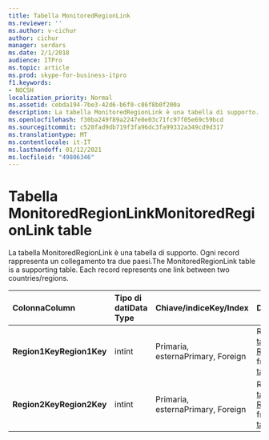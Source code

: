 ```yaml
---
title: Tabella MonitoredRegionLink
ms.reviewer: ''
ms.author: v-cichur
author: cichur
manager: serdars
ms.date: 2/1/2018
audience: ITPro
ms.topic: article
ms.prod: skype-for-business-itpro
f1.keywords:
- NOCSH
localization_priority: Normal
ms.assetid: cebda194-7be3-42d6-b6f0-c86f8b0f200a
description: La tabella MonitoredRegionLink è una tabella di supporto. Ogni record rappresenta un collegamento tra due paesi.
ms.openlocfilehash: f30ba249f89a2247e0e03c71fc97f05e69c59bcd
ms.sourcegitcommit: c528fad9db719f3fa96dc3fa99332a349cd9d317
ms.translationtype: MT
ms.contentlocale: it-IT
ms.lasthandoff: 01/12/2021
ms.locfileid: "49806346"
---
```

# <a name="monitoredregionlink-table"></a><span data-ttu-id="6b3f0-104">Tabella MonitoredRegionLink</span><span class="sxs-lookup"><span data-stu-id="6b3f0-104">MonitoredRegionLink table</span></span>
 
<span data-ttu-id="6b3f0-p102">La tabella MonitoredRegionLink è una tabella di supporto. Ogni record rappresenta un collegamento tra due paesi.</span><span class="sxs-lookup"><span data-stu-id="6b3f0-p102">The MonitoredRegionLink table is a supporting table. Each record represents one link between two countries/regions.</span></span>
  
|<span data-ttu-id="6b3f0-107">**Colonna**</span><span class="sxs-lookup"><span data-stu-id="6b3f0-107">**Column**</span></span>|<span data-ttu-id="6b3f0-108">**Tipo di dati**</span><span class="sxs-lookup"><span data-stu-id="6b3f0-108">**Data Type**</span></span>|<span data-ttu-id="6b3f0-109">**Chiave/indice**</span><span class="sxs-lookup"><span data-stu-id="6b3f0-109">**Key/Index**</span></span>|<span data-ttu-id="6b3f0-110">**Dettagli**</span><span class="sxs-lookup"><span data-stu-id="6b3f0-110">**Details**</span></span>|
|:-----|:-----|:-----|:-----|
|<span data-ttu-id="6b3f0-111">**Region1Key**</span><span class="sxs-lookup"><span data-stu-id="6b3f0-111">**Region1Key**</span></span> <br/> |<span data-ttu-id="6b3f0-112">int</span><span class="sxs-lookup"><span data-stu-id="6b3f0-112">int</span></span>  <br/> |<span data-ttu-id="6b3f0-113">Primaria, esterna</span><span class="sxs-lookup"><span data-stu-id="6b3f0-113">Primary, Foreign</span></span>  <br/> |<span data-ttu-id="6b3f0-114">Riferimento dalla [tabella Region.](region.md)</span><span class="sxs-lookup"><span data-stu-id="6b3f0-114">Referenced from the [Region table](region.md).</span></span>  <br/> |
|<span data-ttu-id="6b3f0-115">**Region2Key**</span><span class="sxs-lookup"><span data-stu-id="6b3f0-115">**Region2Key**</span></span> <br/> |<span data-ttu-id="6b3f0-116">int</span><span class="sxs-lookup"><span data-stu-id="6b3f0-116">int</span></span>  <br/> |<span data-ttu-id="6b3f0-117">Primaria, esterna</span><span class="sxs-lookup"><span data-stu-id="6b3f0-117">Primary, Foreign</span></span>  <br/> |<span data-ttu-id="6b3f0-118">Riferimento dalla [tabella Region.](region.md)</span><span class="sxs-lookup"><span data-stu-id="6b3f0-118">Referenced from the [Region table](region.md).</span></span>  <br/> |
   

